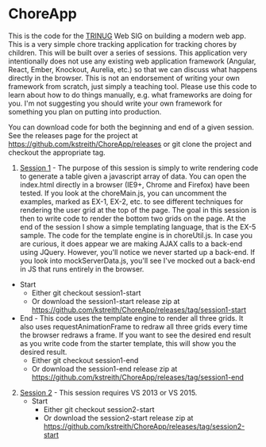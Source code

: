 # ChoreApp

This is the code for the [TRINUG](http://www.meetup.com/trinug/) Web SIG on building a modern web app. This is a very simple chore tracking application for tracking chores by children. This will be built over a series of sessions. This application very intentionally does not use any existing web application framework (Angular, React, Ember, Knockout, Aurelia, etc.) so that we can discuss what happens directly in the browser. This is not an endorsement of writing your own framework from scratch, just simply a teaching tool. Please use this code to learn about how to do things manually, e.g. what frameworks are doing for you. I'm not suggesting you should write your own framework for something you plan on putting into production.

You can download code for both the beginning and end of a given session. See the releases page for the project at https://github.com/kstreith/ChoreApp/releases or git clone the project and checkout the appropriate tag.

1. [Session 1](http://www.meetup.com/TRINUG/events/230018101/) - The purpose of this session is simply to write rendering code to generate a table given a javascript array of data. You can open the index.html directly in a browser (IE9+, Chrome and Firefox) have been tested. If you look at the choreMain.js, you can uncomment the examples, marked as EX-1, EX-2, etc. to see different techniques for rendering the user grid at the top of the page. The goal in this session is then to write code to render the bottom two grids on the page. At the end of the session I show a simple templating language, that is the EX-5 sample. The code for the template engine is in choreUtil.js. In case you are curious, it does appear we are making AJAX calls to a back-end using JQuery. However, you'll notice we never started up a back-end. If you look into mockServerData.js, you'll see I've mocked out a back-end in JS that runs entirely in the browser.
  * Start
    * Either git checkout session1-start
    * Or download the session1-start release zip at https://github.com/kstreith/ChoreApp/releases/tag/session1-start
  * End - This code uses the template engine to render all three grids. It also uses requestAnimationFrame to redraw all three grids every time the browser redraws a frame. If you want to see the desired end result as you write code from the starter template, this will show you the desired result.
    * Either git checkout session1-end
    * Or download the session1-end release zip at https://github.com/kstreith/ChoreApp/releases/tag/session1-end
2. [Session 2](http://www.meetup.com/TRINUG/events/230569765/) - This session requires VS 2013 or VS 2015.
    * Start
      * Either git checkout session2-start
      * Or download the session2-start release zip at https://github.com/kstreith/ChoreApp/releases/tag/session2-start
